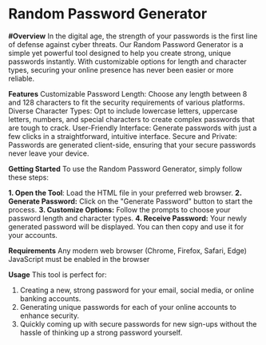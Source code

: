 **<h1>Random Password Generator</h1>**
**#Overview**
In the digital age, the strength of your passwords is the first line of defense against cyber threats. Our Random Password Generator is a simple yet powerful tool designed to help you create strong, unique passwords instantly. With customizable options for length and character types, securing your online presence has never been easier or more reliable.

**Features**
Customizable Password Length: Choose any length between 8 and 128 characters to fit the security requirements of various platforms.
Diverse Character Types: Opt to include lowercase letters, uppercase letters, numbers, and special characters to create complex passwords that are tough to crack.
User-Friendly Interface: Generate passwords with just a few clicks in a straightforward, intuitive interface.
Secure and Private: Passwords are generated client-side, ensuring that your secure passwords never leave your device.

**Getting Started**
To use the Random Password Generator, simply follow these steps:

**1. Open the Tool**: Load the HTML file in your preferred web browser.
**2. Generate Password:** Click on the "Generate Password" button to start the process.
**3. Customize Options:** Follow the prompts to choose your password length and character types.
**4. Receive Password:** Your newly generated password will be displayed. You can then copy and use it for your accounts.

**Requirements**
Any modern web browser (Chrome, Firefox, Safari, Edge)
JavaScript must be enabled in the browser

**Usage**
This tool is perfect for:
1. Creating a new, strong password for your email, social media, or online banking accounts.
2. Generating unique passwords for each of your online accounts to enhance security.
3. Quickly coming up with secure passwords for new sign-ups without the hassle of thinking up a strong password yourself.




